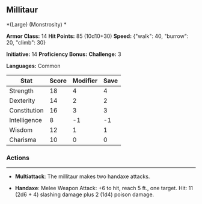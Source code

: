 ## Millitaur
*(Large) (Monstrosity) *

**Armor Class:** 14
**Hit Points:** 85 (10d10+30)
**Speed:** {"walk": 40, "burrow": 20, "climb": 30}

**Initiative:** 14
**Proficiency Bonus:**
**Challenge:** 3

**Languages:** Common



| Stat | Score | Modifier | Save |
| ---- | ---- | ---- | ---- |
| Strength | 18 | 4 | 4 |
| Dexterity | 14 | 2 | 2 |
| Constitution | 16 | 3 | 3 |
| Intelligence | 8 | -1 | -1 |
| Wisdom | 12 | 1 | 1 |
| Charisma | 10 | 0 | 0 |

### Actions
 --- 
- **Multiattack**: The millitaur makes two handaxe attacks.

- **Handaxe**: Melee Weapon Attack: +6 to hit, reach 5 ft., one target. Hit: 11 (2d6 + 4) slashing damage plus 2 (1d4) poison damage.

